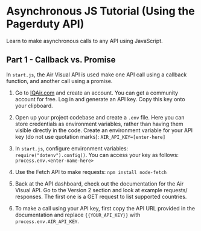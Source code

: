 # Asynchronous JS Tutorial (Using the Pagerduty API)

Learn to make asynchronous calls to any API using JavaScript.

## Part 1 - Callback vs. Promise
In `start.js`, the Air Visual API is used make one API call using a callback function, and another call using a promise.

1. Go to [IQAir.com](https://www.iqair.com/) and create an account. You can get a community account for free. Log in and generate an API key. Copy this key onto your clipboard.

2. Open up your project codebase and create a `.env` file. Here you can store credentials as environment variables, rather than having them visible directly in the code. Create an environment variable for your API key (do not use quotation marks):
`AIR_API_KEY=[enter-here]`

3. In `start.js`, configure environment variables: `require("dotenv").config()`. You can access your key as follows: `process.env.<enter-name-here>`

4. Use the Fetch API to make requests: `npm install node-fetch`

5. Back at the API dashboard, check out the documentation for the Air Visual API. Go to the Version 2 section and look at example requests/ responses. The first one is a GET request to list supported countries.

6. To make a call using your API key, first copy the API URL provided in the documentation and replace `{{YOUR_API_KEY}}` with `process.env.AIR_API_KEY`.
